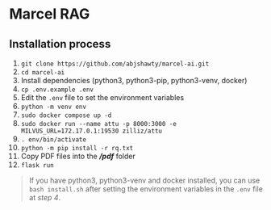 # Marcel RAG

## Installation process
1. `git clone https://github.com/abjshawty/marcel-ai.git`
2. `cd marcel-ai`
3. Install dependencies (python3, python3-pip, python3-venv, docker)
4. `cp .env.example .env`
5. Edit the `.env` file to set the environment variables
6. `python -m venv env`
7. `sudo docker compose up -d`
8. `sudo docker run --name attu -p 8000:3000 -e MILVUS_URL=172.17.0.1:19530 zilliz/attu`
9. `. env/bin/activate`
10. `python -m pip install -r rq.txt`
11. Copy PDF files into the _**/pdf**_ folder
12. `flask run`

> If you have python3, python3-venv and docker installed, you can use `bash install.sh` after setting the environment variables in the `.env` file at *step 4*.